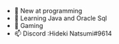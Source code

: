 - 👀 New at programming  
- 🌱 Learning Java and Oracle Sql
- 💞️ Gaming
- 📫 Discord :Hideki Natsumi#9614
